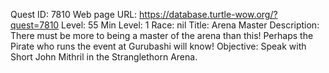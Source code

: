 Quest ID: 7810
Web page URL: https://database.turtle-wow.org/?quest=7810
Level: 55
Min Level: 1
Race: nil
Title: Arena Master
Description: There must be more to being a master of the arena than this! Perhaps the Pirate who runs the event at Gurubashi will know!
Objective: Speak with Short John Mithril in the Stranglethorn Arena.
